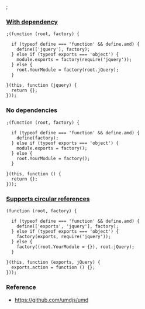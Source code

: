 ;

### [With dependency](https://github.com/umdjs/umd/blob/master/amdWebGlobal.js)

    ;(function (root, factory) {

      if (typeof define === 'function' && define.amd) {
        define(['jquery'], factory);
      } else if (typeof exports === 'object') {
        module.exports = factory(require('jquery'));
      } else {
        root.YourModule = factory(root.jQuery);
      }

    }(this, function (jquery) {
      return {};
    }));

### No dependencies

    ;(function (root, factory) {

      if (typeof define === 'function' && define.amd) {
        define(factory);
      } else if (typeof exports === 'object') {
        module.exports = factory();
      } else {
        root.YourModule = factory();
      }

    }(this, function () {
      return {};
    }));

### [Supports circular references](https://github.com/umdjs/umd/blob/master/commonjsStrict.js)

    (function (root, factory) {

      if (typeof define === 'function' && define.amd) {
        define(['exports', 'jquery'], factory);
      } else if (typeof exports === 'object') {
        factory(exports, require('jquery'));
      } else {
        factory((root.YourModule = {}), root.jQuery);
      }

    }(this, function (exports, jQuery) {
      exports.action = function () {};
    }));

### Reference

-   https://github.com/umdjs/umd
